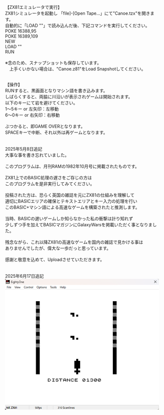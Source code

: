 【ZX81エミュレータで実行】<br/>
ZX81シミュレータを起動し 「file]-[Open Tape...」にて"Canoe.tzx"を開きます。<br/>
自動的に「LOAD ""」で読み込んだ後、下記コマンドを実行してください。<br/>
 POKE 16388,95<br/>
 POKE 16389,109<br/>
 NEW<br/>
 LOAD ""<br/>
 RUN<br/>
<br/>
※念のため、スナップショットも保存しています。<br/>
　上手くいかない場合は、"Canoe.z81"をLoad Snapshotしてください。<br/>
<br/>

【操作】<br/>
RUNすると、黒画面となりマシン語を書き込みます。<br/>
しばらくすると、両脇に川沿いが表示されゲームは開始されます。<br/>
以下のキーにて岩を避けてください。<br/>
 1～5キー or 左矢印：左移動<br/>
 6～0キー or 右矢印：右移動<br/>
<br/>
ぶつかると、即GAME OVERとなります。<br/>
SPACEキーで中断、それ以外は再ゲームとなります。<br/>
<br/>
<br/>
2025年5月8日追記<br/>
大事な事を書き忘れていました。<br/>
<br/>
このプログラムは、月刊RAMの1982年10月号に掲載されたものです。<br/>
<br/>
ZX81上でのBASIC処理の遅さをご存じの方は<br/>
このプログラムを是非実行してみてください。<br/>
<br/>
投稿された方は、恐らく英国の雑誌を元にZX81の仕組みを理解して<br/>
適切にBASICエリアの確保とテキストエリアとキー入力の処理を行い<br/>
このBASIC+マシン語による高速なゲームを構築されたと推測します。<br/>
<br/>
当時、BASICの遅いゲームしか知らなかった私の衝撃は計り知れず<br/>
少しずつ手を加えてBASICマガジンにGalaxyWarsを掲載いただく事となりました。<br/>
<br/>
残念ながら、これ以降ZX81の高速なゲームを国内の雑誌で見かける事は<br/>
ありませんでしたが、偉大な一歩だっと思っています。<br/>
<br/>
感謝と敬意を込めて、Uploadさせていただきます。<br/>
<br/>
<br/>
2025年6月17日追記<br/>
![PLAY画面](Canoe.png?raw=true)
